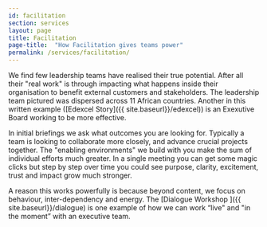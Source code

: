 ```yaml
---
id: facilitation
section: services
layout: page
title: Facilitation
page-title:  "How Facilitation gives teams power"
permalink: /services/facilitation/
---
```


We find few leadership teams have realised their true potential. After all their "real work" is through impacting what happens inside their organisation to benefit external customers and stakeholders. The leadership team pictured was dispersed across 11 African countries. Another in this written example ([Edexcel Story]({{ site.baseurl}}/edexcel)) is an Exexutive Board working to be more effective.

In initial briefings we ask what outcomes you are looking for. Typically a team is looking to collaborate more closely, and advance crucial projects together. The "enabling environments" we build with you make the sum of individual efforts much greater. In a single meeting you can get some magic clicks but step by step over time you could see purpose, clarity, excitement, trust and impact grow much stronger.

A reason this works powerfully is because beyond content, we focus on behaviour, inter-dependency and energy. The [Dialogue Workshop ]({{ site.baseurl}}/dialogue) is one example of how we can work “live" and "in the moment” with an executive team.
